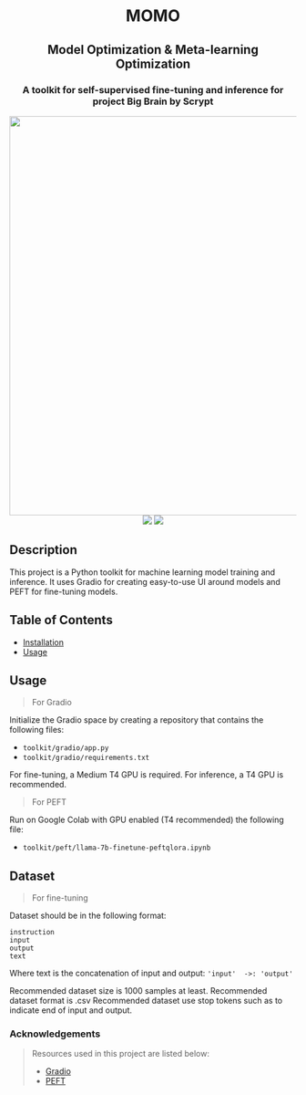 
<div align="center">
    <h1  style={color:orange}> MOMO </h1>
    <h2> Model Optimization & Meta-learning Optimization </h2>
    <h3> A toolkit for self-supervised fine-tuning and inference for project Big Brain by Scrypt</h3>
    <img src="https://i.pinimg.com/originals/30/d8/99/30d899232dfe254a407a954880f424e4.gif" width="700px">
    <br>
    <img src="https://img.shields.io/badge/Lang-Python-blue.svg?style=for-the-badge&logo=python">
    <img src="https://img.shields.io/github/stars/PhantHive/momo?style=for-the-badge">
</div>


## Description

This project is a Python toolkit for machine learning model training and inference. It uses Gradio for creating easy-to-use UI around models and PEFT for fine-tuning models.

## Table of Contents

- [Installation](#installation)
- [Usage](#usage)

## Usage

> For Gradio

Initialize the Gradio space by creating a repository that contains the following files:
- `toolkit/gradio/app.py`
- `toolkit/gradio/requirements.txt`

For fine-tuning, a Medium T4 GPU is required. For inference, a T4 GPU is recommended.

> For PEFT

Run on Google Colab with GPU enabled (T4 recommended) the following file:
- `toolkit/peft/llama-7b-finetune-peftqlora.ipynb`

## Dataset

> For fine-tuning

Dataset should be in the following format:
```
instruction
input
output
text
```
Where text is the concatenation of input and output:
`'input'  ->: 'output'`

Recommended dataset size is 1000 samples at least.
Recommended dataset format is .csv
Recommended dataset use stop tokens such as </s> to indicate end of input and output.

### Acknowledgements

> Resources used in this project are listed below:
> - [Gradio](https://www.gradio.app/guides/getting-started-with-the-python-client)
> - [PEFT](https://towardsdatascience.com/fine-tune-your-own-llama-2-model-in-a-colab-notebook-df9823a04a32)

